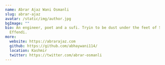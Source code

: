 ```yaml
---
name: Abrar Ajaz Wani Osmanli
slug: abrar-ajaz
avatar: /static/img/author.jpg
bgImage: ""
bio: An engineer, poet and a sufi. Tryin to be dust under the feet of Sheykh
  Effendi.
more:
  website: https://abrarajaz.com
  github: https://github.com/abhaywani114/
  location: Kashmir
  twitter: https://twitter.com/abrar-osmanli
---
```

